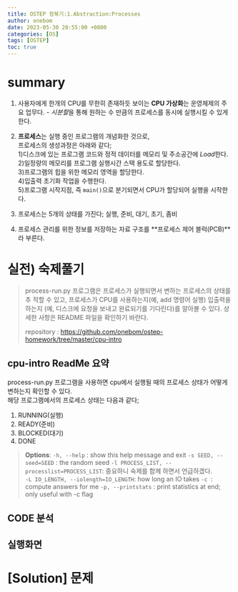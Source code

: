 ```yaml
---
title: OSTEP 정복기:1.Abstraction:Processes
author: onebom
date: 2023-05-30 20:55:00 +0800
categories: [OS]
tags: [OSTEP]
toc: true
---
```


# summary
1. 사용자에게 한개의 CPU를 무한히 존재하듯 보이는 **CPU 가상화**는 운영체제의 주요 업무다. - *시분할*을 통해 원하는 수 만큼의 프로세스를 동시에 실행시킬 수 있게 한다.
2. **프로세스**는 실행 중인 프로그램의 개념화한 것으로,   
   프로세스의 생성과정은 아래와 같다;   
   1)디스크에 있는 프로그램 코드와 정적 데이터를 메모리 및 주소공간에 *Load*한다.   
   2)일정량의 메모리를 프로그램 실행시간 스택 용도로 할당한다.   
   3)프로그램의 힙을 위한 메모리 영역을 할당한다.   
   4)입출력 초기화 작업을 수행한다.   
   5)프로그램 시작지점, 즉 `main()`으로 분기되면서 CPU가 할당되어 실행을 시작한다.

3. 프로세스는 5개의 상태를 가진다; 실행, 준비, 대기, 초기, 좀비   
4. 프로세스 관리를 위한 정보를 저장하는 자료 구조를 **프로세스 제어 블럭(PCB)**라 부른다.

# 실전) 숙제풀기
> process-run.py 프로그램은 프로세스가 실행되면서 변하는 프로세스의 상태를 추 적할 수 있고, 프로세스가 CPU를 사용하는지(예, add 명령어 실행) 입출력을 하는지 (예, 디스크에 요청을 보내고 완료되기를 기다린다)를 알아볼 수 있다. 상세한 사항은 README 파일을 확인하기 바란다.   
>
> repository : https://github.com/onebom/ostep-homework/tree/master/cpu-intro

## cpu-intro ReadMe 요약
process-run.py 프로그램을 사용하면 cpu에서 실행될 때의 프로세스 상태가 어떻게 변하는지 확인할 수 있다.   
해당 프로그램에서의 프로세스 상태는 다음과 같다;
1. RUNNING(실행)
2. READY(준비)
3. BLOCKED(대기)
4. DONE

> **Options**:
> `-h, --help` : show this help message and exit
> `-s SEED, --seed=SEED` : the random seed
> `-l PROCESS_LIST, --processlist=PROCESS_LIST`: 중요하니 숙제를 함께 하면서 언급하겠다.  
> `-L IO_LENGTH, --iolength=IO_LENGTH`: how long an IO takes
> `-c `: compute answers for me
> `-p, --printstats` : print statistics at end; only useful with -c flag


## CODE 분석
## 실행화면

# [Solution] 문제
